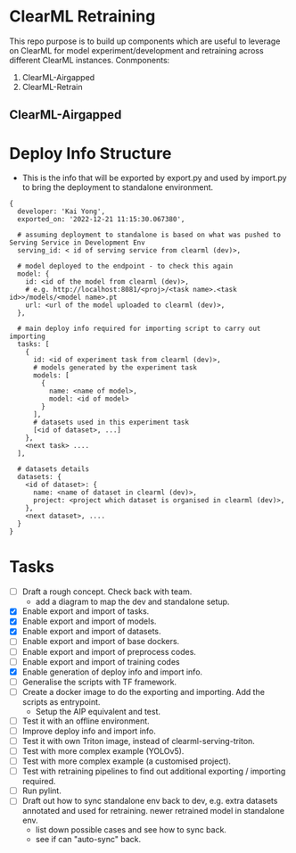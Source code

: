 # ClearML Retraining
This repo purpose is to build up components which are useful to leverage on ClearML for model experiment/development and retraining across different ClearML instances.
Conmponents:
1. ClearML-Airgapped
2. ClearML-Retrain

## ClearML-Airgapped
# Deploy Info Structure
- This is the info that will be exported by export.py and used by import.py to bring the deployment to standalone environment.

```
{
  developer: 'Kai Yong',
  exported_on: '2022-12-21 11:15:30.067380',
  
  # assuming deployment to standalone is based on what was pushed to Serving Service in Development Env
  serving_id: < id of serving service from clearml (dev)>,
  
  # model deployed to the endpoint - to check this again
  model: {
    id: <id of the model from clearml (dev)>,
    # e.g. http://localhost:8081/<proj>/<task name>.<task id>>/models/<model name>.pt
    url: <url of the model uploaded to clearml (dev)>,    
  },
  
  # main deploy info required for importing script to carry out importing
  tasks: [
    {
      id: <id of experiment task from clearml (dev)>,
      # models generated by the experiment task
      models: [
        {
          name: <name of model>,
          model: <id of model>
        }
      ],
      # datasets used in this experiment task
      [<id of dataset>, ...]
    },
    <next task> ....
  ],
  
  # datasets details
  datasets: {
    <id of dataset>: {
      name: <name of dataset in clearml (dev)>,
      project: <project which dataset is organised in clearml (dev)>,      
    },
    <next dataset>, ....
  }
}
```

# Tasks
- [ ] Draft a rough concept. Check back with team.
   - add a diagram to map the dev and standalone setup.
- [x] Enable export and import of tasks.
- [x] Enable export and import of models.
- [x] Enable export and import of datasets.
- [ ] Enable export and import of base dockers.
- [ ] Enable export and import of preprocess codes.
- [ ] Enable export and import of training codes
- [x] Enable generation of deploy info and import info.
- [ ] Generalise the scripts with TF framework.
- [ ] Create a docker image to do the exporting and importing. Add the scripts as entrypoint. 
  - Setup the AIP equivalent and test. 
- [ ] Test it with an offline environment.
- [ ] Improve deploy info and import info.
- [ ] Test it with own Triton image, instead of clearml-serving-triton.
- [ ] Test with more complex example (YOLOv5).
- [ ] Test with more complex example (a customised project).
- [ ] Test with retraining pipelines to find out additional exporting / importing required.
- [ ] Run pylint. 
- [ ] Draft out how to sync standalone env back to dev, e.g. extra datasets annotated and used for retraining. newer retrained model in standalone env.
  - list down possible cases and see how to sync back. 
  - see if can "auto-sync" back. 
